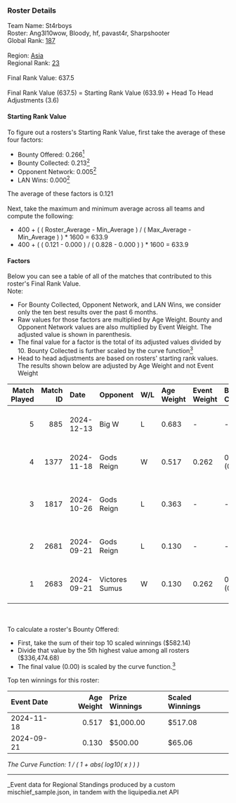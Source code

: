### Roster Details<br />
Team Name: St4rboys<br />
Roster: Ang3l10wow, Bloody, hf, pavast4r, Sharpshooter<br />
Global Rank: [187](../../standings_global_2025_03_01.md)<br />
<br />
Region: [Asia]( ../../standings_asia_2025_03_01.md)<br />
Regional Rank: [23]( ../../standings_asia_2025_03_01.md)<br />
<br />
Final Rank Value:  637.5<br />
<br />
Final Rank Value (637.5) = Starting Rank Value (633.9) + Head To Head Adjustments (3.6)<br />

#### Starting Rank Value<br />
To figure out a rosters's Starting Rank Value, first take the average of these four factors:<br />
- Bounty Offered: 0.266[<sup>1</sup>](#table2)
- Bounty Collected: 0.213[<sup>2</sup>](#table1)
- Opponent Network: 0.005[<sup>2</sup>](#table1)
- LAN Wins: 0.000[<sup>2</sup>](#table1)

The average of these factors is 0.121<br />
<br />
Next, take the maximum and minimum average across all teams and compute the following:<br />
- 400 + ( ( Roster_Average - Min_Average ) / ( Max_Average - Min_Average ) ) * 1600 = 633.9
- 400 + ( ( 0.121 - 0.000 ) / ( 0.828 - 0.000 ) ) * 1600 = 633.9


#### Factors<br />
Below you can see a table of all of the matches that contributed to this roster's Final Rank Value.<br />
Note:<br />

- For Bounty Collected, Opponent Network, and LAN Wins, we consider only the ten best results over the past 6 months.
- Raw values for those factors are multiplied by Age Weight. Bounty and Opponent Network values are also multiplied by Event Weight. The adjusted value is shown in parenthesis.
- The final value for a factor is the total of its adjusted values divided by 10. Bounty Collected is further scaled by the curve function[<sup>3</sup>](#curveFunction)
- Head to head adjustments are based on rosters' starting rank values. The results shown below are adjusted by Age Weight and not Event Weight
<span id="table1"></span><br />


| Match Played | Match ID | Date       | Opponent       | W/L | Age Weight | Event Weight | Bounty Collected | Opponent Network | LAN Wins  | H2H Adj. | Roster                                            |
| -: | -: | :- | :- | :- | :- | :- | :- | :- | :- | -: | :- |
|            5 |      885 | 2024-12-13 | Big W          | L   | 0.683      | -            | -                | -                | -         |    -9.56 | Ang3l10wow, Bloody, hf, pavast4r, Sharpshooter    |
|            4 |     1377 | 2024-11-18 | Gods Reign     | W   | 0.517      | 0.262        | 0.014 (0.002)    | 0.360 (0.049)    | 0 (0.000) |    13.04 | Bloody, crony, hf, pavast4r, Sharpshooter         |
|            3 |     1817 | 2024-10-26 | Gods Reign     | L   | 0.363      | -            | -                | -                | -         |    -1.98 | Ang3l10wow, Bloody, Empera, Scoffic, Sharpshooter |
|            2 |     2681 | 2024-09-21 | Gods Reign     | L   | 0.130      | -            | -                | -                | -         |    -0.64 | Ang3l10wow, Bloody, hf, Scoffic, Sharpshooter     |
|            1 |     2683 | 2024-09-21 | Victores Sumus | W   | 0.130      | 0.262        | 0.005 (0.000)    | 0.120 (0.004)    | 0 (0.000) |     2.73 | Ang3l10wow, Bloody, hf, Scoffic, Sharpshooter     |

<br />
<span id="table2"></span><br />
To calculate a roster's Bounty Offered:<br />

- First, take the sum of their top 10 scaled winnings ($582.14)
- Divide that value by the 5th highest value among all rosters ($336,474.68)
- The final value (0.00) is scaled by the curve function.[<sup>3</sup>](#curveFunction)

Top ten winnings for this roster:<br />

| Event Date | Age Weight | Prize Winnings | Scaled Winnings |
| :- | -: | :- | :- |
| 2024-11-18 |      0.517 | $1,000.00      | $517.08         |
| 2024-09-21 |      0.130 | $500.00        | $65.06          |


<span id="curveFunction"></span>_The Curve Function: 1 / ( 1 + abs( log10( x ) ) )_<br />

---
_Event data for Regional Standings produced by a custom mischief_sample.json, in tandem with the liquipedia.net API<br />
